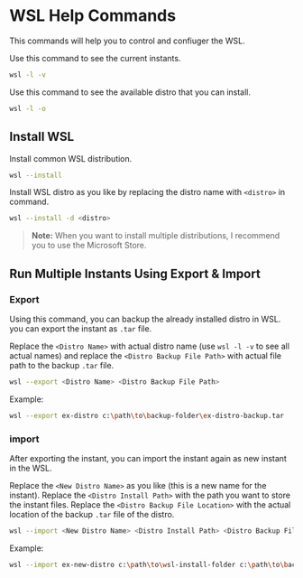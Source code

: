 # WSL Help Commands

This commands will help you to control and confiuger the WSL.

Use this command to see the current instants.
```bash
wsl -l -v
```
Use this command to see the available distro that you can install.
```bash
wsl -l -o
```

## Install WSL

Install common WSL distribution.
```bash
wsl --install
```
Install WSL distro as you like by replacing the distro name with `<distro>` in command.
```bash
wsl --install -d <distro>
```
> **Note:** When you want to install multiple distributions, I recommend you to use the Microsoft Store.

## Run Multiple Instants Using Export & Import

### Export
Using this command, you can backup the already installed distro in WSL. you can export the instant as `.tar` file.

Replace the `<Distro Name>` with actual distro name (use `wsl -l -v` to see all actual names) and replace the `<Distro Backup File Path>`⁣ with actual file path to the backup `.tar` file.
```bash
wsl --export <Distro Name> <Distro Backup File Path>
```
Example:
```bash
wsl --export ex-distro c:\path\to\backup-folder\ex-distro-backup.tar
```

### import

After exporting the instant, you can import the instant again as new instant in the WSL.

Replace the `<New Distro Name>` as you like (this is a new name for the instant). Replace the `<Distro Install Path>` with the path you want to store the instant files. Replace the `<Distro Backup File Location>` with the actual location of the backup `.tar` file of the distro.
```bash
wsl --import <New Distro Name> <Distro Install Path> <Distro Backup File Location>
```
Example:
```bash
wsl --import ex-new-distro c:\path\to\wsl-install-folder c:\path\to\backup-folder\ex-distro-backup.tar
```